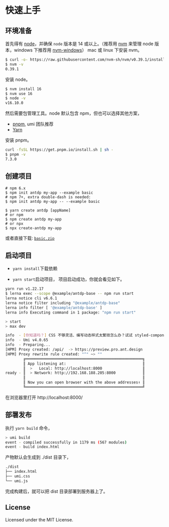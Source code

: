 # 快速上手

## 环境准备
首先得有 [node](https://nodejs.org/en)，并确保 `node` 版本是 14 或以上。（推荐用 [nvm](https://github.com/nvm-sh/nvm) 来管理 node 版本，windows 下推荐用 [nvm-windows](https://github.com/coreybutler/nvm-windows)）
mac 或 linux 下安装 nvm。

```bash
$ curl -o- https://raw.githubusercontent.com/nvm-sh/nvm/v0.39.1/install.sh | bash
$ nvm -v
0.39.1
```

安装 node。
```bash
$ nvm install 16
$ nvm use 16
$ node -v
v16.10.0
```

然后需要包管理工具。node 默认包含 npm，但也可以选择其他方案，
- [pnpm](https://pnpm.io/installation), umi 团队推荐
- [Yarn](https://yarnpkg.com/getting-started/install)

安装 pnpm。
```bash
curl -fsSL https://get.pnpm.io/install.sh | sh -
$ pnpm -v
7.3.0
```

## 创建项目
```shell 
# npm 6.x
$ npm init antdp my-app --example basic
# npm 7+, extra double-dash is needed:
$ npm init antdp my-app -- --example basic

$ yarn create antdp [appName]
# or npm
$ npm create antdp my-app
# or npx
$ npx create-antdp my-app
```

或者直接下载: [`basic.zip`](https://antdpro.github.io/antdp/zip/basic.zip)

## 启动项目

- `yarn install`下载依赖

- `yarn start`启动项目， 项目启动成功，你就会看见如下。

```bash
yarn run v1.22.17
$ lerna exec --scope @example/antdp-base -- npm run start
lerna notice cli v6.6.1
lerna notice filter including "@example/antdp-base"
lerna info filter [ '@example/antdp-base' ]
lerna info Executing command in 1 package: "npm run start"

> start
> max dev

info  - [你知道吗？] CSS 不够灵活、编写动态样式太繁琐怎么办？试试 styled-components 插件，详见 https://umijs.org/docs/max/styled-components
info  - Umi v4.0.65
info  - Preparing...
[HPM] Proxy created: /api/  -> https://preview.pro.ant.design
[HPM] Proxy rewrite rule created: "^" ~> ""
        ╔════════════════════════════════════════════════════╗
        ║ App listening at:                                  ║
        ║  >   Local: http://localhost:8000                  ║
ready - ║  > Network: http://192.168.188.205:8000            ║
        ║                                                    ║
        ║ Now you can open browser with the above addresses↑ ║
        ╚════════════════════════════════════════════════════╝
```

在浏览器里打开 http://localhost:8000/

## 部署发布
执行 `yarn build` 命令，

```bash
> umi build
event - compiled successfully in 1179 ms (567 modules)
event - build index.html
```

产物默认会生成到 ./dist 目录下，

```bash
./dist
├── index.html
├── umi.css
└── umi.js
```

完成构建后，就可以把 dist 目录部署到服务器上了。

## License

Licensed under the MIT License.